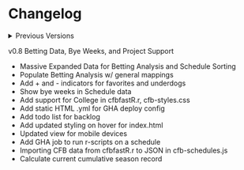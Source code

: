 # Changelog
<details>
<summary>Previous Versions</summary>
v0.1 Initial Upload and preconfiguration

* Uploaded support for NFL teams with dynamic list and styling generated by chat-gpt4o.

v0.2 Enabling Github Pages
* Creating index.html and organizing files for Pages to load correctly

v0.3 Visual Improvement and Dataset Structuring
* Organized teams by Conference and Division
* Uploaded NFL logo banner for index.html header.
* Created and uploaded generic dataset for all 32 teams season-long schedule.

v0.4 Added Linter & Updated Styling
* Added axe-linter.yml for VSCode support
* Updated index.html and styles.css to better display NFL banner logo

v0.5 NFL Separation for Future Scaling
* Renamed scripts.js and styles.css to nfl-scripts.js and nfl-styles.css
* Updated index.html and team.html with corrected .js filepaths
* Corrected Team Arrays for Conference and Division
* Refined team array population

v0.6 Support for full NFL Team Schedules
* Updated nfl-scripts to show opponent next to countdown `getNextGameDate`
* Updated team.html to dynamically load team's full schedule from nfl-schedules.js
* Added script to team.html to dynamically change header and color based on selected team
* Populated the schedule with opponent and game times
* Aligned styling for index.html to center division names
* Refined array nesting for teams in divisions and conferences

v0.7 Authentic Scheduling
* Draft initial Jupyter Notebook for python scraping and csv conversion
* Build nflfastR.r schedule query with home & away indicators
* Importing NFL data from nflfastR.r to JSON in nfl-schedules.js
* Align styles division centering with scripts teams classes
* Code refinement and adding color support for team schedules
* Displaying home and away for all teams
</details>

v0.8 Betting Data, Bye Weeks, and Project Support
* Massive Expanded Data for Betting Analysis and Schedule Sorting
* Populate Betting Analysis w/ general mappings
* Add + and - indicators for favorites and underdogs
* Show bye weeks in Schedule data
* Add support for College in cfbfastR.r, cfb-styles.css
* Add static HTML .yml for GHA deploy config
* Add todo list for backlog
* Add updated styling on hover for index.html
* Updated view for mobile devices
* Add GHA job to run r-scripts on a schedule
* Importing CFB data from cfbfastR.r to JSON in cfb-schedules.js
* Calculate current cumulative season record